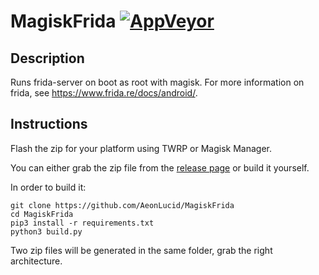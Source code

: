 # MagiskFrida [![AppVeyor](https://img.shields.io/appveyor/ci/AeonLucid/MagiskFrida/master.svg?maxAge=60)](https://ci.appveyor.com/project/AeonLucid/MagiskFrida)

## Description

Runs frida-server on boot as root with magisk.
For more information on frida, see https://www.frida.re/docs/android/.

## Instructions

Flash the zip for your platform using TWRP or Magisk Manager.

You can either grab the zip file from the [release page](https://github.com/AeonLucid/MagiskFrida/releases) or build it yourself.

In order to build it:

```
git clone https://github.com/AeonLucid/MagiskFrida
cd MagiskFrida
pip3 install -r requirements.txt
python3 build.py
```

Two zip files will be generated in the same folder, grab the right architecture.

